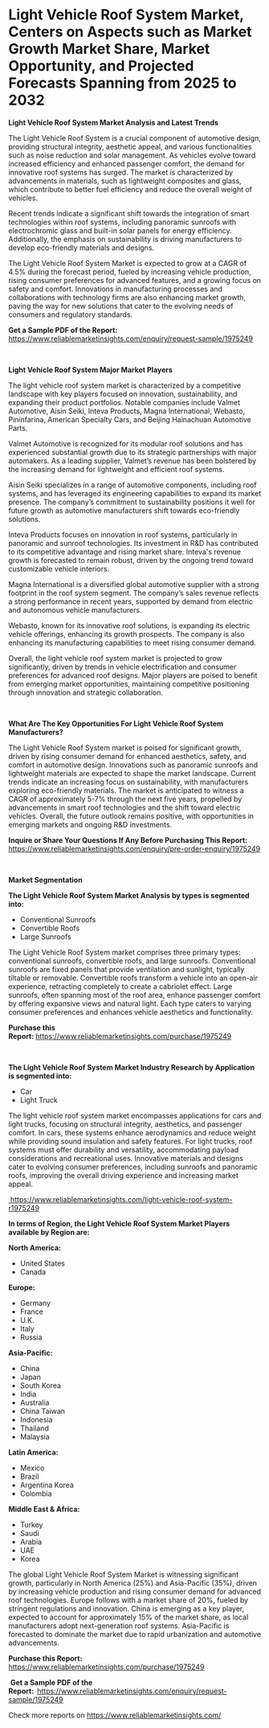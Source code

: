 <p><h1>Light Vehicle Roof System Market, Centers on Aspects such as Market Growth Market Share, Market Opportunity, and Projected Forecasts Spanning from 2025 to 2032</h1></p><p><strong>Light Vehicle Roof System Market Analysis and Latest Trends</strong></p>
<p><p>The Light Vehicle Roof System is a crucial component of automotive design, providing structural integrity, aesthetic appeal, and various functionalities such as noise reduction and solar management. As vehicles evolve toward increased efficiency and enhanced passenger comfort, the demand for innovative roof systems has surged. The market is characterized by advancements in materials, such as lightweight composites and glass, which contribute to better fuel efficiency and reduce the overall weight of vehicles.</p><p>Recent trends indicate a significant shift towards the integration of smart technologies within roof systems, including panoramic sunroofs with electrochromic glass and built-in solar panels for energy efficiency. Additionally, the emphasis on sustainability is driving manufacturers to develop eco-friendly materials and designs.</p><p>The Light Vehicle Roof System Market is expected to grow at a CAGR of 4.5% during the forecast period, fueled by increasing vehicle production, rising consumer preferences for advanced features, and a growing focus on safety and comfort. Innovations in manufacturing processes and collaborations with technology firms are also enhancing market growth, paving the way for new solutions that cater to the evolving needs of consumers and regulatory standards.</p></p>
<p><strong>Get a Sample PDF of the Report:&nbsp;</strong> <a href="https://www.reliablemarketinsights.com/enquiry/request-sample/1975249?utm_campaign=1894&utm_medium=2&utm_source=Github&utm_content=ia&utm_term=01032025&utm_id=light-vehicle-roof-system">https://www.reliablemarketinsights.com/enquiry/request-sample/1975249</a></p>
<p>&nbsp;</p>
<p><strong>Light Vehicle Roof System Major Market Players</strong></p>
<p><p>The light vehicle roof system market is characterized by a competitive landscape with key players focused on innovation, sustainability, and expanding their product portfolios. Notable companies include Valmet Automotive, Aisin Seiki, Inteva Products, Magna International, Webasto, Pininfarina, American Specialty Cars, and Beijing Hainachuan Automotive Parts.</p><p>Valmet Automotive is recognized for its modular roof solutions and has experienced substantial growth due to its strategic partnerships with major automakers. As a leading supplier, Valmet’s revenue has been bolstered by the increasing demand for lightweight and efficient roof systems.</p><p>Aisin Seiki specializes in a range of automotive components, including roof systems, and has leveraged its engineering capabilities to expand its market presence. The company’s commitment to sustainability positions it well for future growth as automotive manufacturers shift towards eco-friendly solutions.</p><p>Inteva Products focuses on innovation in roof systems, particularly in panoramic and sunroof technologies. Its investment in R&D has contributed to its competitive advantage and rising market share. Inteva's revenue growth is forecasted to remain robust, driven by the ongoing trend toward customizable vehicle interiors.</p><p>Magna International is a diversified global automotive supplier with a strong footprint in the roof system segment. The company’s sales revenue reflects a strong performance in recent years, supported by demand from electric and autonomous vehicle manufacturers.</p><p>Webasto, known for its innovative roof solutions, is expanding its electric vehicle offerings, enhancing its growth prospects. The company is also enhancing its manufacturing capabilities to meet rising consumer demand.</p><p>Overall, the light vehicle roof system market is projected to grow significantly, driven by trends in vehicle electrification and consumer preferences for advanced roof designs. Major players are poised to benefit from emerging market opportunities, maintaining competitive positioning through innovation and strategic collaboration.</p></p>
<p>&nbsp;</p>
<p><strong>What Are The Key Opportunities For Light Vehicle Roof System Manufacturers?</strong></p>
<p><p>The Light Vehicle Roof System market is poised for significant growth, driven by rising consumer demand for enhanced aesthetics, safety, and comfort in automotive design. Innovations such as panoramic sunroofs and lightweight materials are expected to shape the market landscape. Current trends indicate an increasing focus on sustainability, with manufacturers exploring eco-friendly materials. The market is anticipated to witness a CAGR of approximately 5-7% through the next five years, propelled by advancements in smart roof technologies and the shift toward electric vehicles. Overall, the future outlook remains positive, with opportunities in emerging markets and ongoing R&D investments.</p></p>
<p><strong>Inquire or Share Your Questions If Any Before Purchasing This Report:</strong> <a href="https://www.reliablemarketinsights.com/enquiry/pre-order-enquiry/1975249?utm_campaign=1894&utm_medium=2&utm_source=Github&utm_content=ia&utm_term=01032025&utm_id=light-vehicle-roof-system">https://www.reliablemarketinsights.com/enquiry/pre-order-enquiry/1975249</a></p>
<p>&nbsp;</p>
<p><strong>Market Segmentation</strong></p>
<p><strong>The Light Vehicle Roof System Market Analysis by types is segmented into:</strong></p>
<p><ul><li>Conventional Sunroofs</li><li>Convertible Roofs</li><li>Large Sunroofs</li></ul></p>
<p><p>The Light Vehicle Roof System market comprises three primary types: conventional sunroofs, convertible roofs, and large sunroofs. Conventional sunroofs are fixed panels that provide ventilation and sunlight, typically tiltable or removable. Convertible roofs transform a vehicle into an open-air experience, retracting completely to create a cabriolet effect. Large sunroofs, often spanning most of the roof area, enhance passenger comfort by offering expansive views and natural light. Each type caters to varying consumer preferences and enhances vehicle aesthetics and functionality.</p></p>
<p><strong>Purchase this Report:&nbsp;</strong><a href="https://www.reliablemarketinsights.com/purchase/1975249?utm_campaign=1894&utm_medium=2&utm_source=Github&utm_content=ia&utm_term=01032025&utm_id=light-vehicle-roof-system">https://www.reliablemarketinsights.com/purchase/1975249</a></p>
<p>&nbsp;</p>
<p><strong>The Light Vehicle Roof System Market Industry Research by Application is segmented into:</strong></p>
<p><ul><li>Car</li><li>Light Truck</li></ul></p>
<p><p>The light vehicle roof system market encompasses applications for cars and light trucks, focusing on structural integrity, aesthetics, and passenger comfort. In cars, these systems enhance aerodynamics and reduce weight while providing sound insulation and safety features. For light trucks, roof systems must offer durability and versatility, accommodating payload considerations and recreational uses. Innovative materials and designs cater to evolving consumer preferences, including sunroofs and panoramic roofs, improving the overall driving experience and increasing market appeal.</p></p>
<p><a href="https://www.reliablemarketinsights.com/light-vehicle-roof-system-r1975249?utm_campaign=1894&utm_medium=2&utm_source=Github&utm_content=ia&utm_term=01032025&utm_id=light-vehicle-roof-system">&nbsp;https://www.reliablemarketinsights.com/light-vehicle-roof-system-r1975249</a></p>
<p><strong>In terms of Region, the Light Vehicle Roof System Market Players available by Region are:</strong></p>
<p>
    <p> <strong> North America: </strong>
        <ul>
            <li>United States</li>
            <li>Canada</li>
        </ul>
        </p> 
    <p> <strong> Europe: </strong>
        <ul>
            <li>Germany</li>
            <li>France</li>
            <li>U.K.</li>
            <li>Italy</li>
            <li>Russia</li>
        </ul>
        </p> 
    <p> <strong> Asia-Pacific: </strong>
        <ul>
            <li>China</li>
            <li>Japan</li>
            <li>South Korea</li>
            <li>India</li>
            <li>Australia</li>
            <li>China Taiwan</li>
            <li>Indonesia</li>
            <li>Thailand</li>
            <li>Malaysia</li>
        </ul>
        </p> 
    <p> <strong> Latin America: </strong>
        <ul>
            <li>Mexico</li>
            <li>Brazil</li>
            <li>Argentina Korea</li>
            <li>Colombia</li>
        </ul>
        </p> 
    <p> <strong> Middle East & Africa: </strong>
        <ul>
            <li>Turkey</li>
            <li>Saudi</li>
            <li>Arabia</li>
            <li>UAE</li>
            <li>Korea</li>
        </ul>
    </p>
    </p>
<p><p>The global Light Vehicle Roof System Market is witnessing significant growth, particularly in North America (25%) and Asia-Pacific (35%), driven by increasing vehicle production and rising consumer demand for advanced roof technologies. Europe follows with a market share of 20%, fueled by stringent regulations and innovation. China is emerging as a key player, expected to account for approximately 15% of the market share, as local manufacturers adopt next-generation roof systems. Asia-Pacific is forecasted to dominate the market due to rapid urbanization and automotive advancements.</p></p>
<p><strong>Purchase this Report: </strong><a href="https://www.reliablemarketinsights.com/purchase/1975249?utm_campaign=1894&utm_medium=2&utm_source=Github&utm_content=ia&utm_term=01032025&utm_id=light-vehicle-roof-system">https://www.reliablemarketinsights.com/purchase/1975249</a></p>
<p>&nbsp;<strong>Get a Sample PDF of the Report:&nbsp;&nbsp;</strong><a href="https://www.reliablemarketinsights.com/enquiry/request-sample/1975249?utm_campaign=1894&utm_medium=2&utm_source=Github&utm_content=ia&utm_term=01032025&utm_id=light-vehicle-roof-system">https://www.reliablemarketinsights.com/enquiry/request-sample/1975249</a></p>
<p><strong></strong></p>
<p>Check more reports on <a href="https://www.reliablemarketinsights.com/?utm_campaign=1894&utm_medium=2&utm_source=Github&utm_content=ia&utm_term=01032025&utm_id=light-vehicle-roof-system">https://www.reliablemarketinsights.com/</a></p>